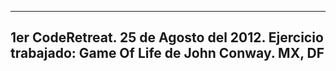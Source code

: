 --------------------------
1er CodeRetreat.
   25 de Agosto del 2012.
   Ejercicio trabajado: Game Of Life de John Conway.
   MX, DF   
------------------------
